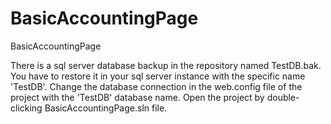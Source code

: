 # BasicAccountingPage
BasicAccountingPage

There is a sql server database backup in the repository named TestDB.bak. You have to restore it in your sql server instance with the specific name 'TestDB'. Change the database connection in the web.config file of the project with the 'TestDB' database name. Open the project by double-clicking BasicAccountingPage.sln file.
